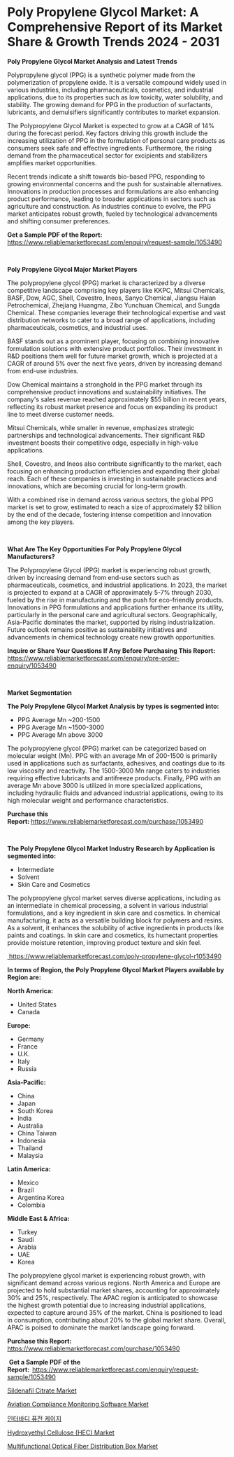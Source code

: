 <p><h1>Poly Propylene Glycol Market: A Comprehensive Report of its Market Share & Growth Trends 2024 - 2031</h1></p><p><strong>Poly Propylene Glycol Market Analysis and Latest Trends</strong></p>
<p><p>Polypropylene glycol (PPG) is a synthetic polymer made from the polymerization of propylene oxide. It is a versatile compound widely used in various industries, including pharmaceuticals, cosmetics, and industrial applications, due to its properties such as low toxicity, water solubility, and stability. The growing demand for PPG in the production of surfactants, lubricants, and demulsifiers significantly contributes to market expansion.</p><p>The Polypropylene Glycol Market is expected to grow at a CAGR of 14% during the forecast period. Key factors driving this growth include the increasing utilization of PPG in the formulation of personal care products as consumers seek safe and effective ingredients. Furthermore, the rising demand from the pharmaceutical sector for excipients and stabilizers amplifies market opportunities. </p><p>Recent trends indicate a shift towards bio-based PPG, responding to growing environmental concerns and the push for sustainable alternatives. Innovations in production processes and formulations are also enhancing product performance, leading to broader applications in sectors such as agriculture and construction. As industries continue to evolve, the PPG market anticipates robust growth, fueled by technological advancements and shifting consumer preferences.</p></p>
<p><strong>Get a Sample PDF of the Report:&nbsp;</strong> <a href="https://www.reliablemarketforecast.com/enquiry/request-sample/1053490?utm_campaign=1080&utm_medium=2&utm_source=Github&utm_content=ia&utm_term=07122024&utm_id=poly-propylene-glycol">https://www.reliablemarketforecast.com/enquiry/request-sample/1053490</a></p>
<p>&nbsp;</p>
<p><strong>Poly Propylene Glycol Major Market Players</strong></p>
<p><p>The polypropylene glycol (PPG) market is characterized by a diverse competitive landscape comprising key players like KKPC, Mitsui Chemicals, BASF, Dow, AGC, Shell, Covestro, Ineos, Sanyo Chemical, Jiangsu Haian Petrochemical, Zhejiang Huangma, Zibo Yunchuan Chemical, and Sungda Chemical. These companies leverage their technological expertise and vast distribution networks to cater to a broad range of applications, including pharmaceuticals, cosmetics, and industrial uses.</p><p>BASF stands out as a prominent player, focusing on combining innovative formulation solutions with extensive product portfolios. Their investment in R&D positions them well for future market growth, which is projected at a CAGR of around 5% over the next five years, driven by increasing demand from end-use industries.</p><p>Dow Chemical maintains a stronghold in the PPG market through its comprehensive product innovations and sustainability initiatives. The company's sales revenue reached approximately $55 billion in recent years, reflecting its robust market presence and focus on expanding its product line to meet diverse customer needs.</p><p>Mitsui Chemicals, while smaller in revenue, emphasizes strategic partnerships and technological advancements. Their significant R&D investment boosts their competitive edge, especially in high-value applications.</p><p>Shell, Covestro, and Ineos also contribute significantly to the market, each focusing on enhancing production efficiencies and expanding their global reach. Each of these companies is investing in sustainable practices and innovations, which are becoming crucial for long-term growth.</p><p>With a combined rise in demand across various sectors, the global PPG market is set to grow, estimated to reach a size of approximately $2 billion by the end of the decade, fostering intense competition and innovation among the key players.</p></p>
<p>&nbsp;</p>
<p><strong>What Are The Key Opportunities For Poly Propylene Glycol Manufacturers?</strong></p>
<p><p>The Polypropylene Glycol (PPG) market is experiencing robust growth, driven by increasing demand from end-use sectors such as pharmaceuticals, cosmetics, and industrial applications. In 2023, the market is projected to expand at a CAGR of approximately 5-7% through 2030, fueled by the rise in manufacturing and the push for eco-friendly products. Innovations in PPG formulations and applications further enhance its utility, particularly in the personal care and agricultural sectors. Geographically, Asia-Pacific dominates the market, supported by rising industrialization. Future outlook remains positive as sustainability initiatives and advancements in chemical technology create new growth opportunities.</p></p>
<p><strong>Inquire or Share Your Questions If Any Before Purchasing This Report:</strong> <a href="https://www.reliablemarketforecast.com/enquiry/pre-order-enquiry/1053490?utm_campaign=1080&utm_medium=2&utm_source=Github&utm_content=ia&utm_term=07122024&utm_id=poly-propylene-glycol">https://www.reliablemarketforecast.com/enquiry/pre-order-enquiry/1053490</a></p>
<p>&nbsp;</p>
<p><strong>Market Segmentation</strong></p>
<p><strong>The Poly Propylene Glycol Market Analysis by types is segmented into:</strong></p>
<p><ul><li>PPG Average Mn ~200-1500</li><li>PPG Average Mn ~1500-3000</li><li>PPG Average Mn above 3000</li></ul></p>
<p><p>The polypropylene glycol (PPG) market can be categorized based on molecular weight (Mn). PPG with an average Mn of 200-1500 is primarily used in applications such as surfactants, adhesives, and coatings due to its low viscosity and reactivity. The 1500-3000 Mn range caters to industries requiring effective lubricants and antifreeze products. Finally, PPG with an average Mn above 3000 is utilized in more specialized applications, including hydraulic fluids and advanced industrial applications, owing to its high molecular weight and performance characteristics.</p></p>
<p><strong>Purchase this Report:&nbsp;</strong><a href="https://www.reliablemarketforecast.com/purchase/1053490?utm_campaign=1080&utm_medium=2&utm_source=Github&utm_content=ia&utm_term=07122024&utm_id=poly-propylene-glycol">https://www.reliablemarketforecast.com/purchase/1053490</a></p>
<p>&nbsp;</p>
<p><strong>The Poly Propylene Glycol Market Industry Research by Application is segmented into:</strong></p>
<p><ul><li>Intermediate</li><li>Solvent</li><li>Skin Care and Cosmetics</li></ul></p>
<p><p>The polypropylene glycol market serves diverse applications, including as an intermediate in chemical processing, a solvent in various industrial formulations, and a key ingredient in skin care and cosmetics. In chemical manufacturing, it acts as a versatile building block for polymers and resins. As a solvent, it enhances the solubility of active ingredients in products like paints and coatings. In skin care and cosmetics, its humectant properties provide moisture retention, improving product texture and skin feel.</p></p>
<p><a href="https://www.reliablemarketforecast.com/poly-propylene-glycol-r1053490?utm_campaign=1080&utm_medium=2&utm_source=Github&utm_content=ia&utm_term=07122024&utm_id=poly-propylene-glycol">&nbsp;https://www.reliablemarketforecast.com/poly-propylene-glycol-r1053490</a></p>
<p><strong>In terms of Region, the Poly Propylene Glycol Market Players available by Region are:</strong></p>
<p>
    <p> <strong> North America: </strong>
        <ul>
            <li>United States</li>
            <li>Canada</li>
        </ul>
        </p> 
    <p> <strong> Europe: </strong>
        <ul>
            <li>Germany</li>
            <li>France</li>
            <li>U.K.</li>
            <li>Italy</li>
            <li>Russia</li>
        </ul>
        </p> 
    <p> <strong> Asia-Pacific: </strong>
        <ul>
            <li>China</li>
            <li>Japan</li>
            <li>South Korea</li>
            <li>India</li>
            <li>Australia</li>
            <li>China Taiwan</li>
            <li>Indonesia</li>
            <li>Thailand</li>
            <li>Malaysia</li>
        </ul>
        </p> 
    <p> <strong> Latin America: </strong>
        <ul>
            <li>Mexico</li>
            <li>Brazil</li>
            <li>Argentina Korea</li>
            <li>Colombia</li>
        </ul>
        </p> 
    <p> <strong> Middle East & Africa: </strong>
        <ul>
            <li>Turkey</li>
            <li>Saudi</li>
            <li>Arabia</li>
            <li>UAE</li>
            <li>Korea</li>
        </ul>
    </p>
    </p>
<p><p>The polypropylene glycol market is experiencing robust growth, with significant demand across various regions. North America and Europe are projected to hold substantial market shares, accounting for approximately 30% and 25%, respectively. The APAC region is anticipated to showcase the highest growth potential due to increasing industrial applications, expected to capture around 35% of the market. China is positioned to lead in consumption, contributing about 20% to the global market share. Overall, APAC is poised to dominate the market landscape going forward.</p></p>
<p><strong>Purchase this Report: </strong><a href="https://www.reliablemarketforecast.com/purchase/1053490?utm_campaign=1080&utm_medium=2&utm_source=Github&utm_content=ia&utm_term=07122024&utm_id=poly-propylene-glycol">https://www.reliablemarketforecast.com/purchase/1053490</a></p>
<p>&nbsp;<strong>Get a Sample PDF of the Report:&nbsp;&nbsp;</strong><a href="https://www.reliablemarketforecast.com/enquiry/request-sample/1053490?utm_campaign=1080&utm_medium=2&utm_source=Github&utm_content=ia&utm_term=07122024&utm_id=poly-propylene-glycol">https://www.reliablemarketforecast.com/enquiry/request-sample/1053490</a></p>
<p><strong></strong></p>
<p><p><a href="https://www.linkedin.com/pulse/t-insight-dial-ziosf?utm_campaign=1080&utm_medium=2&utm_source=Github&utm_content=ia&utm_term=07122024&utm_id=poly-propylene-glycol">Sildenafil Citrate Market</a></p><p><a href="https://www.linkedin.com/pulse/aviation-compliance-monitoring-software-market-rise-tracking-3d6xe?utm_campaign=1080&utm_medium=2&utm_source=Github&utm_content=ia&utm_term=07122024&utm_id=poly-propylene-glycol">Aviation Compliance Monitoring Software Market</a></p><p><a href="https://github.com/sougarounis/Market-Research-Report-List-6/blob/main/517940827328.md?utm_campaign=1080&utm_medium=2&utm_source=Github&utm_content=ia&utm_term=07122024&utm_id=poly-propylene-glycol">인터바디 퓨전 케이지</a></p><p><a href="https://github.com/gdfhhhj/Market-Research-Report-List-6/blob/main/hydroxyethyl-cellulose-hec-market.md?utm_campaign=1080&utm_medium=2&utm_source=Github&utm_content=ia&utm_term=07122024&utm_id=poly-propylene-glycol">Hydroxyethyl Cellulose (HEC) Market</a></p><p><a href="https://issuu.com/reportprime-2/docs/multifunctional-optical-fiber-distribution-box-mar?utm_campaign=1080&utm_medium=2&utm_source=Github&utm_content=ia&utm_term=07122024&utm_id=poly-propylene-glycol">Multifunctional Optical Fiber Distribution Box Market</a></p></p>